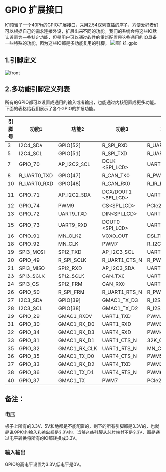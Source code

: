 # GPIO 扩展接口

K1预留了一个40Pin的GPIO扩展接口，采用2.54双列直插的座子，方便爱好者们可以根据自己的需求连接外设，扩展出来不同的功能。我们的系统会将这些IO默认设置为一些特定功能，但是用户可以通过软件的重新配置是这些通用的IO具备一些特殊的功能，因为这些IO都是多功能复用的引脚。
![图1 k1_gpio](/img/k1/hardware/k1_gpio.png)

## 1.引脚定义

![front](/img/k1/hardware/gpio/gpio_function.jpg)
<!-- 
| Pin | Pin Number | Pin Number | Pin |
|-----|------------|------------|-----|
| VCC_3.3V | 1 | 2 | VCC_5.0V |
| I2C4_SDA | 3 | 4 | VCC_5.0V |
| I2C4_SCL | 5 | 6 | GND |
| GPIO7_IO00 | 7 | 8 | UART0_TXD |
| GND | 9 | 10 | UART0_RXD |
| GPIO7_IO01 | 11 | 12 | GPIO7_IO04 |
| GPIO7_IO02 | 13 | 14 | GND |
| GPIO7_IO03 | 15 | 16 | GPIO9_IO01 |
| VCC_3.3V | 17 | 18 | GPIO9_IO02 |
| SPI3_MOSI | 19 | 20 | GND |
| SPI3_MISO | 21 | 22 | GPIO4_IO09 |
| SPI3_SCLK | 23 | 24 | SPI3_CS |
| GND | 25 | 26 | GPIO5_IO00 |
| I2C3_SDA | 27 | 28 | I2C3_SCL |
| GPIO2_IO09 | 29 | 30 | GND |
| GPIO3_IO00 | 31 | 32 | GPIO3_IO04 |
| GPIO3_IO01 | 33 | 34 | GND |
| GPIO3_IO02 | 35 | 36 | GPIO3_IO05 |
| GPIO3_IO03 | 37 | 38 | GPIO3_IO06 |
| GND | 39 | 40 | GPIO3_IO07 | -->

## 2.多功能引脚定义列表
所有的GPIO都可以设置成通用的输入或者输出，也能通过内核配置成更多功能。下面的表格给我们展示了各个GPIO的扩展功能。


| 引脚号 | 功能1 | 功能2 | 功能3 | 功能4 | 功能5 | 功能6 |
|---|---|---|---|---|---|---|
| 3 | I2C4_SDA | GPIO[52] | R_SPI_RXD | R_UART1_RXD | R_PWM7 |  |
| 5 | I2C4_SCL | GPIO[51] | R_SPI_TXD | R_UART1_TXD | R_PWM6 |  |
| 7 | GPIO_70 | AP_I2C2_SCL | DCLK \<SPI_LCD\> | UART5_TXD |  |  |
| 8 | R_UART0_TXD | GPIO[47] | R_CAN_TX0 | R_PWM8 | AP_I2C3_SCL | ONE_WIRE |
| 10 | R_UART0_RXD | GPIO[48] | R_CAN_RX0 | R_IR_RX | AP_I2C3_SDA | KP_MKOUT[2] |
| 11 | GPIO_71 | AP_I2C2_SDA | DCX/DOUT1 \<SPI_LCD\> | UART5_RXD |  |  |
| 12 | GPIO_74 | PWM9 | CS\<SPI_LCD\> | PCIe2_WAKEN |  |  |
| 13 | GPIO_72 | UART9_TXD | DIN\<SPI_LCD\> | UART5_CTS_N |  |  |
| 15 | GPIO_73 | UART9_RXD | DOUT0 \<SPI_LCD\> | UART5_RTS_N |  |  |
| 16 | GPIO_91 | MN_CLK2 | VCXO_OUT | DSI_TE | R_I2C0_SCL |  |
| 18 | GPIO_92 | MN_CLK | PWM7 | R_I2C0_SDA |  |  |
| 19 | SPI3_MOSI | SPI2_TXD | AP_I2C3_SCL | UART8_CTS_N | R_PWM0 | KP_MKOUT[2] |
| 20 | GPIO_49 | R_SPI_SCLK | R_UART1_CTS_N | R_PWM4 | R_I2C0_SCL | KP_MKIN[3] |
| 21 | SPI3_MISO | SPI2_RXD | AP_I2C3_SDA | UART8_RTS_N | R_PWM1 | KP_MKIN[3] |
| 23 | SPI3_SCLK | SPI2_SCLK | CAN_TX0 | UART8_TXD | AP_I2C4_SCL |  |
| 24 | SPI3_CS | SPI2_FRM | CAN_RX0 | UART8_RXD | AP_I2C4_SDA |  |
| 26 | GPIO_50 | R_SPI_FRM | R_UART1_RTS_N | R_PWM5 | R_I2C0_SDA | KP_MKOUT[3] |
| 27 | I2C3_SDA | GPIO[39] | GMAC1_TX_D3 | R_I2S3_LRCK | PWM9 |  |
| 28 | I2C3_SCL | GPIO[38] | GMAC1_TX_D2 | R_I2S3_SCLK | PWM8 |  |
| 29 | GPIO_29 | GMAC1_RXDV | UART1_TXD | PWM1 | PCIe0_PERSTN |  |
| 31 | GPIO_30 | GMAC1_RX_D0 | UART1_RXD | PWM2 | PCIe0_WAKEN |  |
| 32 | GPIO_34 | GMAC1_RX_D3 | UART4_RXD | PWM4 | PCIe1_CLKREQN |  |
| 33 | GPIO_31 | GMAC1_RX_D1 | UART1_CTS_N | 32K_OUT | PCIe0_CLKREQN |  |
| 35 | GPIO_32 | GMAC1_RX_CLK | UART1_RTS_N | MN_CLK | PCIe1_PERSTN |  |
| 36 | GPIO_35 | GMAC1_TX_D0 | UART4_CTS_N | PWM5 | PCIe2_PERSTN |  |
| 37 | GPIO_33 | GMAC1_RX_D2 | UART4_TXD | PWM3 | PCIe1_WAKEN |  |
| 38 | GPIO_36 | GMAC1_TX_D1 | UART4_RTS_N | PWM6 | PCIe2_WAKEN |  |
| 40 | GPIO_37 | GMAC1_TX | PWM7 | PCIe2_CLKREQN |  |

## 备注：

### 电压

板子上所有的3.3V，5V和地都是不能配置的，剩下的所有引脚都是3.3V的，也就是说GPIO的输入和输出都是3.3V的，当然这些引脚从芯片端并不是3.3V，而是通过电平转换将所有的IO都转换成3.3V。

### 输入输出

GPIO的高电平设置为3.3V,低电平是0V。